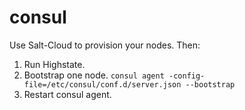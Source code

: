 consul
======

Use Salt-Cloud to provision your nodes. Then:

1. Run Highstate.
1. Bootstrap one node. `consul agent -config-file=/etc/consul/conf.d/server.json --bootstrap`
1. Restart consul agent.
